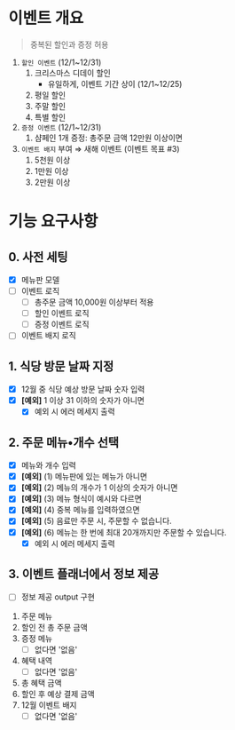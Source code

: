 # 이벤트 개요
>중복된 할인과 증정 허용
1. `할인 이벤트` (12/1~12/31)
    1. 크리스마스 디데이 할인
        - 유일하게, 이벤트 기간 상이 (12/1~12/25)
    2. 평일 할인
    3. 주말 할인
    4. 특별 할인
2. `증정 이벤트` (12/1~12/31)
    1. 샴페인 1개 증정: 총주문 금액 12만원 이상이면
3. `이벤트 배지` 부여 ⇒ 새해 이벤트 (이벤트 목표 #3)
    1. 5천원 이상
    2. 1만원 이상
    3. 2만원 이상

# 기능 요구사항
## 0. 사전 세팅
- [x] 메뉴판 모델
- [ ] 이벤트 로직
  - [ ] 총주문 금액 10,000원 이상부터 적용
  - [ ] 할인 이벤트 로직
  - [ ] 증정 이벤트 로직
- [ ] 이벤트 배지 로직

## 1. 식당 방문 날짜 지정
- [x] 12월 중 식당 예상 방문 날짜 숫자 입력
- [x] **[예외]** 1 이상 31 이하의 숫자가 아니면
  - [x] 예외 시 에러 메세지 출력
   
## 2. 주문 메뉴•개수 선택
- [x] 메뉴와 개수 입력
- [x] **[예외]** (1) 메뉴판에 있는 메뉴가 아니면
- [x] **[예외]** (2) 메뉴의 개수가 1 이상의 숫자가 아니면
- [x] **[예외]** (3) 메뉴 형식이 예시와 다르면
- [x] **[예외]** (4) 중복 메뉴를 입력하였으면
- [x] **[예외]** (5) 음료만 주문 시, 주문할 수 없습니다.
- [x] **[예외]** (6) 메뉴는 한 번에 최대 20개까지만 주문할 수 있습니다.
  - [x] 예외 시 에러 메세지 출력

## 3. 이벤트 플래너에서 정보 제공
- [ ] 정보 제공 output 구현
1. 주문 메뉴
2. 할인 전 총 주문 금액
3. 증정 메뉴
   - [ ] 없다면 '없음'
4. 혜택 내역
   - [ ] 없다면 '없음'
5. 총 혜택 금액
6. 할인 후 예상 결제 금액
7. 12월 이벤트 배지
   - [ ] 없다면 '없음'